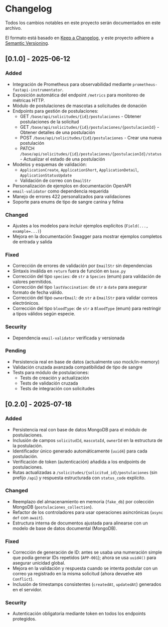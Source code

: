 # Changelog

Todos los cambios notables en este proyecto serán documentados en este archivo.

El formato está basado en [Keep a Changelog](https://keepachangelog.com/es-ES/1.0.0/),
y este proyecto adhiere a [Semantic Versioning](https://semver.org/spec/v2.0.0.html).

## [0.1.0] - 2025-06-12

### Added
- Integración de Prometheus para observabilidad mediante `prometheus-fastapi-instrumentator`.
- Exposición automática del endpoint `/metrics` para monitoreo de métricas HTTP.
- Módulo de postulaciones de mascotas a solicitudes de donación
- Endpoints para gestión de postulaciones:
  - GET `/base/api/solicitudes/{id}/postulaciones` - Obtener postulaciones de la solicitud
  - GET `/base/api/solicitudes/{id}/postulaciones/{postulacionId}` - Obtener detalles de una postulación
  - POST `/base/api/solicitudes/{id}/postulaciones` - Crear una nueva postulación
  - PATCH `/base/api/solicitudes/{id}/postulaciones/{postulacionId}/status` - Actualizar el estado de una postulación
- Modelos y esquemas de validación:
  - `ApplicationCreate`, `ApplicationShort`, `ApplicationDetail`, `ApplicationStatusUpdate`
  - Validación de correo con `EmailStr`
- Personalización de ejemplos en documentación OpenAPI
- `email-validator` como dependencia requerida
- Manejo de errores 422 personalizados para validaciones
- Soporte para enums de tipo de sangre canina y felina

### Changed
- Ajustes a los modelos para incluir ejemplos explícitos (`Field(..., example=...)`)
- Mejora en la documentación Swagger para mostrar ejemplos completos de entrada y salida

### Fixed
- Corrección de errores de validación por `EmailStr` sin dependencias
- Sintaxis inválida en `return` fuera de función en `base.py`
- Corrección del tipo `species`: de `str` a `Species` (enum) para validación de valores permitidos.
- Corrección del tipo `lastVaccination`: de `str` a `date` para asegurar formato de fecha válido.
- Corrección del tipo `ownerEmail`: de `str` a `EmailStr` para validar correos electrónicos.
- Corrección del tipo `bloodType`: de `str` a `BloodType` (enum) para restringir a tipos válidos según especie.

### Security
- Dependencia `email-validator` verificada y versionada

### Pending
- Persistencia real en base de datos (actualmente uso mock/in-memory)
- Validación cruzada avanzada compatibilidad de tipo de sangre
- Tests para módulo de postulaciones:
  - Tests de creación y actualización
  - Tests de validación cruzada
  - Tests de integración con solicitudes

## [0.2.0] - 2025-07-18

### Added
- Persistencia real con base de datos MongoDB para el módulo de postulaciones.
- Inclusión de campos `solicitudId`, `mascotaId`, `ownerId` en la estructura de la postulación.
- Identificador único generado automáticamente (`uuid4`) para cada postulación.
- Verificación de token (autenticación) añadida a los endpoints de postulaciones.
- Rutas actualizadas a `/solicitudes/{solicitud_id}/postulaciones` (sin prefijo `/api`) y respuesta estructurada con `status_code` explícito.

### Changed
- Reemplazo del almacenamiento en memoria (`fake_db`) por colección MongoDB (`postulaciones_collection`).
- Refactor de los controladores para usar operaciones asincrónicas (`async def` con `await`).
- Estructura interna de documentos ajustada para alinearse con un modelo de base de datos documental (MongoDB).

### Fixed
- Corrección de generación de ID: antes se usaba una numeración simple que podía generar IDs repetidos (`APP-001`); ahora se usa `uuid4()` para asegurar unicidad global.
- Mejora en la validación y respuesta cuando se intenta postular con un correo ya registrado en la misma solicitud (ahora devuelve `409 Conflict`).
- Inclusión de timestamps consistentes (`createdAt`, `updatedAt`) generados en el servidor.

### Security
- Autenticación obligatoria mediante token en todos los endpoints protegidos.

